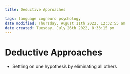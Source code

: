 ```yaml
---
title: Deductive Approaches

tags: language cogneuro psychology 
date modified: Thursday, August 11th 2022, 12:32:55 am
date created: Tuesday, July 26th 2022, 8:33:15 pm
---
```


# Deductive Approaches
- Settling on one hypothesis by eliminating all others

